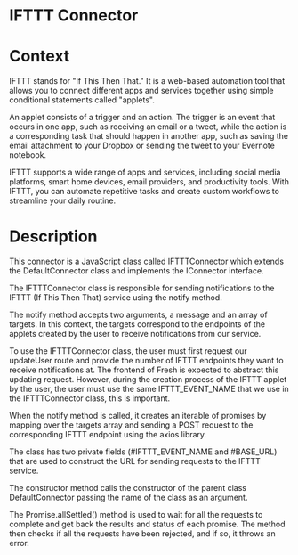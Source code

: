 # IFTTT Connector

# Context

IFTTT stands for "If This Then That." It is a web-based automation tool that allows you to connect different apps and services together using simple conditional statements called "applets".

An applet consists of a trigger and an action. The trigger is an event that occurs in one app, such as receiving an email or a tweet, while the action is a corresponding task that should happen in another app, such as saving the email attachment to your Dropbox or sending the tweet to your Evernote notebook.

IFTTT supports a wide range of apps and services, including social media platforms, smart home devices, email providers, and productivity tools. With IFTTT, you can automate repetitive tasks and create custom workflows to streamline your daily routine.

# Description

This connector is a JavaScript class called IFTTTConnector which extends the DefaultConnector class and implements the IConnector interface.

The IFTTTConnector class is responsible for sending notifications to the IFTTT (If This Then That) service using the notify method.

The notify method accepts two arguments, a message and an array of targets. In this context, the targets correspond to the endpoints of the applets created by the user to receive notifications from our service.

To use the IFTTTConnector class, the user must first request our updateUser route and provide the number of IFTTT endpoints they want to receive notifications at. The frontend of Fresh is expected to abstract this updating request. However, during the creation process of the IFTTT applet by the user, the user must use the same IFTTT_EVENT_NAME that we use in the IFTTTConnector class, this is important.

When the notify method is called, it creates an iterable of promises by mapping over the targets array and sending a POST request to the corresponding IFTTT endpoint using the axios library.

The class has two private fields (#IFTTT_EVENT_NAME and #BASE_URL) that are used to construct the URL for sending requests to the IFTTT service.

The constructor method calls the constructor of the parent class DefaultConnector passing the name of the class as an argument.

The Promise.allSettled() method is used to wait for all the requests to complete and get back the results and status of each promise. The method then checks if all the requests have been rejected, and if so, it throws an error.
